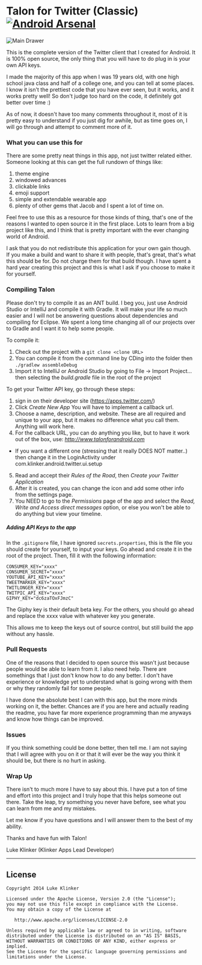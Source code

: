 # Talon for Twitter (Classic) [![Android Arsenal](https://img.shields.io/badge/Android%20Arsenal-Talon%20for%20Twitter-brightgreen.svg?style=flat)](http://android-arsenal.com/details/3/1067)

![Main Drawer](https://raw.githubusercontent.com/klinker24/Talon-for-Twitter/master/Other/Promo%20Stuff/Graphics/Classic/Final%20Promos/Feature%20graphic.png)

This is the complete version of the Twitter client that I created for Android. It is 100% open source, the only thing that you will have to do plug in is your own API keys.

I made the majority of this app when I was 19 years old, with one high school java class and half of a college one, and you can tell at some places. I know it isn't the prettiest code that you have ever seen, but it works, and it works pretty well! So don't judge too hard on the code, it definitely got better over time :)

As of now, it doesn't have too many comments throughout it, most of it is pretty easy to understand if you just dig for awhile, but as time goes on, I will go through and attempt to comment more of it.


### What you can use this for

There are some pretty neat things in this app, not just twitter related either. Someone looking at this can get the full rundown of things like:

1. theme engine
2. windowed advances
3. clickable links
4. emoji support
5. simple and extendable wearable app
6. plenty of other gems that Jacob and I spent a lot of time on.


Feel free to use this as a resource for those kinds of thing, that's one of the reasons I wanted to open source it in the first place. Lots to learn from a big project like this, and I think that is pretty important with the ever changing world of Android.

I ask that you do not redistribute this application for your own gain though. If you make a build and want to share it with people, that's great, that's what this should be for. Do not charge them for that build though. I have spent a hard year creating this project and this is what I ask if you choose to make it for yourself.


### Compiling Talon

Please don't try to compile it as an ANT build. I beg you, just use Android Studio or IntelliJ and compile it with Gradle. It will make your life so much easier and I will not be answering questions about dependencies and compiling for Eclipse. We spent a long time changing all of our projects over to Gradle and I want it to help some people.

To compile it:

1. Check out the project with a `git clone <clone URL>`
2. You can compile it from the command line by CDing into the folder then `./gradlew assembleDebug`
3. Import it to IntelliJ or Android Studio by going to File -> Import Project... then selecting the *build.gradle* file in the root of the project

To get your Twitter API key, go through these steps:

1. sign in on their developer site (https://apps.twitter.com/)
2. Click *Create New App* You will have to implement a callback url.
3. Choose a name, description, and website. These are all required and unique to your app, but it makes no difference what you call them. Anything will work here.
4. For the callback URL, you can do anything you like, but to have it work out of the box, use: *http://www.talonforandroid.com*
  * If you want a different one (stressing that it really DOES NOT matter..) then change it in the LoginActivity under com.klinker.android.twitter.ui.setup
5. Read and accept their *Rules of the Road*, then *Create your Twitter Application*
6. After it is created, you can change the icon and add some other info from the settings page.
7. You NEED to go to the *Permissions* page of the app and select the *Read, Write and Access direct messages* option, or else you won't be able to do anything but view your timeline.

##### Adding API Keys to the app

In the `.gitignore` file, I have ignored `secrets.properties`, this is the file you should create for yourself, to input your keys. Go ahead and create it in the root of the project. Then, fill it with the following information:

```
CONSUMER_KEY="xxxx"
CONSUMER_SECRET="xxxx"
YOUTUBE_API_KEY="xxxx"
TWEETMARKER_KEY="xxxx"
TWITLONGER_KEY="xxxx"
TWITPIC_API_KEY="xxxx"
GIPHY_KEY="dc6zaTOxFJmzC"
```

The Giphy key is their default beta key. For the others, you should go ahead and replace the xxxx value with whatever key you generate.

This allows me to keep the keys out of source control, but still build the app without any hassle.


### Pull Requests

One of the reasons that I decided to open source this wasn't just because people would be able to learn from it. I also need help. There are somethings that I just don't know how to do any better. I don't have experience or knowledge yet to understand what is going wrong with them or why they randomly fail for some people.

I have done the absolute best I can with this app, but the more minds working on it, the better. Chances are if you are here and actually reading the readme, you have far more experience programming than me anyways and know how things can be improved.


### Issues

If you think something could be done better, then tell me. I am not saying that I will agree with you on it or that it will ever be the way you think it should be, but there is no hurt in asking.


### Wrap Up

There isn't to much more I have to say about this. I have put a ton of time and effort into this project and I truly hope that this helps someone out there. Take the leap, try something you never have before, see what you can learn from me and my mistakes.

Let me know if you have questions and I will answer them to the best of my ability.

Thanks and have fun with Talon!


Luke Klinker (Klinker Apps Lead Developer)




---

## License

    Copyright 2014 Luke Klinker

    Licensed under the Apache License, Version 2.0 (the "License");
    you may not use this file except in compliance with the License.
    You may obtain a copy of the License at

       http://www.apache.org/licenses/LICENSE-2.0

    Unless required by applicable law or agreed to in writing, software
    distributed under the License is distributed on an "AS IS" BASIS,
    WITHOUT WARRANTIES OR CONDITIONS OF ANY KIND, either express or implied.
    See the License for the specific language governing permissions and
    limitations under the License.
